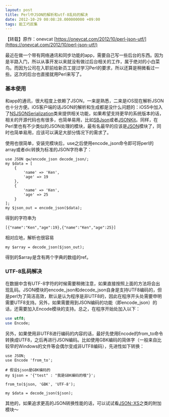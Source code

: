 ```yaml
---
layout: post
title: Perl中JSON的解析和utf-8乱码的解决
date: 2012-10-29 00:08:28.000000000 +09:00
tags: 能工巧匠集
---
```


【转载】原作：onevcat [https://onevcat.com/2012/10/perl-json-utf/](https://onevcat.com/2012/10/perl-json-utf/)

最近在做一个带有网络通讯和同步功能的app，需要自己写一些后台的东西。因为是半路入门，所以从事开发以来就没有做过后台相关的工作，属于绝对的小白菜鸟。而因为公司在入职前给新员工提过学习Perl的要求，所以还算是稍微看过一些。这次的后台也直接就用Perl来写了。

### 基本使用

和app的通讯，很大程度上依赖了JSON，一来是熟悉，二来是iOS现在解析JSON也十分方便。iOS客户端的话JSON的解析和生成都是没什么问题的：iOS5中加入了[NSJSONSerialization](http://developer.apple.com/library/ios/#documentation/Foundation/Reference/NSJSONSerialization_Class/Reference/Reference.html)类来提供相关功能，如果希望支持更早的系统版本的话，相关的开源代码也有很多，也简单易用，比如[SBJson](http://stig.github.com/json-framework/)或者[JSONKit](https://github.com/johnezang/JSONKit)。同样，在Perl里也有不少类似的JSON处理的模块，最有名最早的应该是[JSON](http://search.cpan.org/~makamaka/JSON-2.53/lib/JSON.pm)模块了，同时也简单易用，应该可以满足大部分情况下的需求了。

使用也很简单，安装完模块后，use之后使用encode_json命令即可将perl的array或者dic转换为标准的JSON字符串了：

```
use JSON qw/encode_json decode_json/;
my $data = [
    {
        'name' => 'Ken',
        'age' => 19
    },
    {
        'name' => 'Ken',
        'age' => 25
    }
];
my $json_out = encode_json($data);
```

得到的字符串为

```
[{"name":"Ken","age":19},{"name":"Ken","age":25}]
```

相对应地，解析也很容易

```
my $array = decode_json($json_out);
```

得到的$array是含有两个字典的数组的ref。


### UTF-8乱码解决

在数据中含有UTF-8字符的时候需要稍微注意，如果直接按照上面的方法将会出现乱码。JSON模块的encode_json和decode_json自身是支持UTF8编码的，但是perl为了简洁高效，默认是认为程序是非UTF8的，因此在程序开头处需要申明需要UTF8支持。另外，如果需要用到JSON编码的功能（即encode_json）的话，还需要加入Encode模块的支持。总之，在程序开始处加入以下：

```perl
use utf8;
use Encode;
```

另外，如果使用非UTF8进行编码的内容的话，最好先使用Encode的from_to命令转换成UTF8，之后再进行JSON编码。比如使用GBK编码的简体字（一般来自比较早的Windows的文件等会偶尔变成非UTF8编码），先进性如下转换：

```
use JSON;
use Encode 'from_to';
 
# 假设$json是GBK编码的
my $json = '{"test" : "我是GBK编码的哦"}';
 
from_to($json, 'GBK', 'UTF-8');
 
my $data = decode_json($json);
```

其他的，如果追求更高的JSON转换性能的话，可以试试看[JSON::XS](http://search.cpan.org/~mlehmann/JSON-XS-2.33/XS.pm)之类的附加模块～
